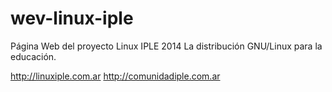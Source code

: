wev-linux-iple
==============

Página Web del proyecto Linux IPLE 2014
La distribución GNU/Linux para la educación.

http://linuxiple.com.ar
http://comunidadiple.com.ar

